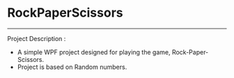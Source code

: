 # RockPaperScissors
---
Project Description : 
- A simple WPF project designed for playing the game, Rock-Paper-Scissors.
- Project is based on Random numbers.

